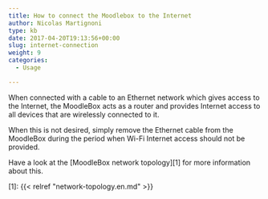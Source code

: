 ```yaml
---
title: How to connect the Moodlebox to the Internet
author: Nicolas Martignoni
type: kb
date: 2017-04-20T19:13:56+00:00
slug: internet-connection
weight: 9
categories:
  - Usage

---
```

When connected with a cable to an Ethernet network which gives access to the Internet, the MoodleBox acts as a router and provides Internet access to all devices that are wirelessly connected to it.

When this is not desired, simply remove the Ethernet cable from the MoodleBox during the period when Wi-Fi Internet access should not be provided.

Have a look at the [MoodleBox network topology][1] for more information about this.

 [1]: {{< relref "network-topology.en.md" >}}
